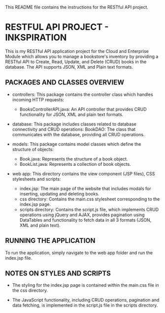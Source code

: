 This README file contains the instructions for the RESTful API project.
# RESTFUL API PROJECT - INKSPIRATION

This is my RESTful API application project for the Cloud and Enterprise Module which allows you to manage a bookstore's inventory by providing a RESTful API to Create, Read, Update, and Delete (CRUD) books in the database. The API supports JSON, XML and Plain text formats.

## PACKAGES AND CLASSES OVERVIEW
- controllers: This package contains the controller class which handles incoming HTTP requests:
	- BooksControllerAPI.java: An API controller that provides CRUD functionality for JSON, XML and plain text formats.

- database: This package includes classes related to database connectivity and CRUD operations:
	BookDAO: The class that communicates with the database, providing all CRUD operations.

- models: This package contains model classes which define the structure of objects:
	- Book.java: Represents the structure of a book object.
	- BookList.java: Represents a collection of book objects.

- web app: This directory contains the view component (JSP files), CSS stylesheets and scripts:
	- index.jsp: The main page of the website that includes modals for inserting, updating and deleting books.
	- css directory: Contains the main.css stylesheet corresponding to the index.jsp page.
	- scripts directory: Contains the script.js file, which implements CRUD operations using jQuery and AJAX, provides pagination using DataTables and functionality to fetch data in all 3 formats (JSON, XML and plain text).

## RUNNING THE APPLICATION
To run the application, simply navigate to the web app folder and run the index.jsp file.

## NOTES ON STYLES AND SCRIPTS
- The styling for the index.jsp page is contained within the main.css file in the css directory.

- The JavaScript functionality, including CRUD operations, pagination and data fetching, is implemented in the script.js file in the scripts directory.

